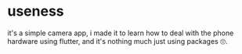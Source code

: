 # useness

it's a simple camera app, i made it to learn how to deal with the phone hardware using flutter, and it's nothing much just using packages 🙄.
